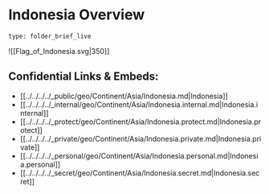 # Indonesia Overview
 
```ccard
type: folder_brief_live
```
 
![[Flag_of_Indonesia.svg|350]]


## Confidential Links & Embeds: 
- [[../../../../_public/geo/Continent/Asia/Indonesia.md|Indonesia]] 
- [[../../../../_internal/geo/Continent/Asia/Indonesia.internal.md|Indonesia.internal]] 
- [[../../../../_protect/geo/Continent/Asia/Indonesia.protect.md|Indonesia.protect]] 
- [[../../../../_private/geo/Continent/Asia/Indonesia.private.md|Indonesia.private]] 
- [[../../../../_personal/geo/Continent/Asia/Indonesia.personal.md|Indonesia.personal]] 
- [[../../../../_secret/geo/Continent/Asia/Indonesia.secret.md|Indonesia.secret]] 
